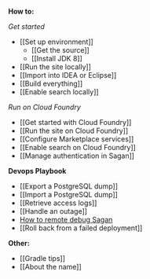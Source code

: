 **How to:**

_Get started_
 - [[Set up environment]]
   - [[Get the source]]
   - [[Install JDK 8]]
 - [[Run the site locally]]
 - [[Import into IDEA or Eclipse]]
 - [[Build everything]]
 - [[Enable search locally]]

_Run on Cloud Foundry_
 - [[Get started with Cloud Foundry]]
 - [[Run the site on Cloud Foundry]]
 - [[Configure Marketplace services]]
 - [[Enable search on Cloud Foundry]]
 - [[Manage authentication in Sagan]]


**Devops Playbook**
 - [[Export a PostgreSQL dump]]
 - [[Import a PostgreSQL dump]]
 - [[Retrieve access logs]]
 - [[Handle an outage]]
 - [How to remote debug Sagan](http://docs.spring.io/spring-boot/docs/current/reference/html/howto-build.html#howto-remote-debug-gradle-run)
 - [[Roll back from a failed deployment]]

**Other:**
 - [[Gradle tips]]
 - [[About the name]]
